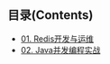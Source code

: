 ## 目录(Contents)

- [01. Redis开发与运维](notes/JavaConcurrencyInPractice/SUMMARY.md)
- [02. Java并发编程实战](notes/JavaConcurrencyInPractice/SUMMARY.md)